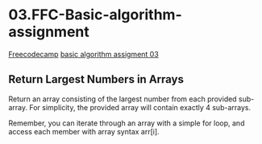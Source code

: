 # 03.FFC-Basic-algorithm-assignment
[Freecodecamp](https://www.freecodecamp.org/) [basic algorithm assigment 03](https://learn.freecodecamp.org/javascript-algorithms-and-data-structures/basic-algorithm-scripting/return-largest-numbers-in-arrays/)

## Return Largest Numbers in Arrays

Return an array consisting of the largest number from each provided sub-array. For simplicity, the provided array will contain exactly 4 sub-arrays.

Remember, you can iterate through an array with a simple for loop, and access each member with array syntax arr[i].
